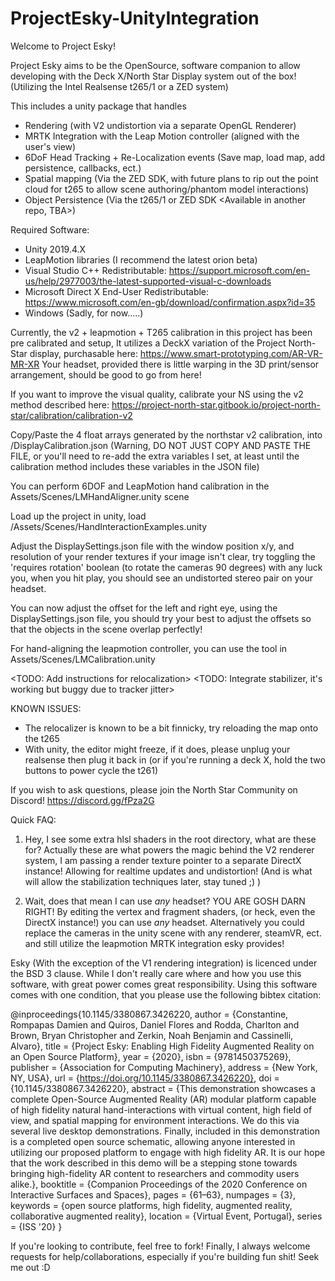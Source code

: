# ProjectEsky-UnityIntegration

Welcome to Project Esky! 

Project Esky aims to be the OpenSource, software companion to allow developing with the Deck X/North Star Display system out of the box! 
(Utilizing the Intel Realsense t265/1 or a ZED system)

This includes a unity package that handles
- Rendering (with V2 undistortion via a separate OpenGL Renderer)
- MRTK Integration with the Leap Motion controller (aligned with the user's view)
- 6DoF Head Tracking + Re-Localization events (Save map, load map, add persistence, callbacks, ect.)
- Spatial mapping (Via the ZED SDK, with future plans to rip out the point cloud for t265 to allow scene authoring/phantom model interactions)
- Object Persistence (Via the t265/1 or ZED SDK <Available in another repo, TBA>)

Required Software:
- Unity 2019.4.X
- LeapMotion libraries (I recommend the latest orion beta)
- Visual Studio C++ Redistributable: https://support.microsoft.com/en-us/help/2977003/the-latest-supported-visual-c-downloads
- Microsoft Direct X End-User Redistributable: https://www.microsoft.com/en-gb/download/confirmation.aspx?id=35
- Windows (Sadly, for now.....)


Currently, the v2 + leapmotion + T265 calibration in this project has been pre calibrated and setup, 
It utilizes a DeckX variation of the Project North-Star display, purchasable here: https://www.smart-prototyping.com/AR-VR-MR-XR 
Your headset, provided there is little warping in the 3D print/sensor arrangement, should be good to go from here!

If you want to improve the visual quality, calibrate your NS using the v2 method described here: https://project-north-star.gitbook.io/project-north-star/calibration/calibration-v2

Copy/Paste the 4 float arrays generated by the northstar v2 calibration, into /DisplayCalibration.json
(Warning, DO NOT JUST COPY AND PASTE THE FILE, or you'll need to re-add the extra variables I set, at least until the calibration method includes these variables in the JSON file)

You can perform 6DOF and LeapMotion hand calibration in the Assets/Scenes/LMHandAligner.unity scene

Load up the project in unity, load /Assets/Scenes/HandInteractionExamples.unity

Adjust the DisplaySettings.json file with the window position x/y, and resolution of your render textures
if your image isn't clear, try toggling the 'requires rotation' boolean (to rotate the cameras 90 degrees)
with any luck you, when you hit play, you should see an undistorted stereo pair on your headset.

You can now adjust the offset for the left and right eye, using the DisplaySettings.json file, 
you should try your best to adjust the offsets so that the objects in the scene overlap perfectly!

For hand-aligning the leapmotion controller, you can use the tool in Assets/Scenes/LMCalibration.unity

<TODO: Add instructions for relocalization>
<TODO: Integrate stabilizer, it's working but buggy due to tracker jitter>

KNOWN ISSUES:
- The relocalizer is known to be a bit finnicky, try reloading the map onto the t265
- With unity, the editor might freeze, if it does, please unplug your realsense then plug it back in (or if you're running a deck X, hold the two buttons to power cycle the t261) 

If you wish to ask questions, please join the North Star Community on Discord! 
https://discord.gg/fPza2G


Quick FAQ:

1) Hey, I see some extra hlsl shaders in the root directory, what are these for?
Actually these are what powers the magic behind the V2 renderer system, I am passing a render texture pointer to a separate DirectX instance! Allowing for realtime updates and undistortion! (And is what will allow the stabilization techniques later, stay tuned ;) )

2) Wait, does that mean I can use _any_ headset?
YOU ARE GOSH DARN RIGHT!
By editing the vertex and fragment shaders, (or heck, even the DirectX instance!) you can use _any_ headset.
Alternatively you could replace the cameras in the unity scene with any renderer, steamVR, ect. and still utilize the leapmotion MRTK integration esky provides!


Esky (With the exception of the V1 rendering integration) 
is licenced under the BSD 3 clause. While I don't really care where and how you use this software, with great power comes great responsibility. Using this software comes with one condition, that you please use the following bibtex citation:

@inproceedings{10.1145/3380867.3426220,
author = {Constantine, Rompapas Damien and Quiros, Daniel Flores and Rodda, Charlton and Brown, Bryan Christopher and Zerkin, Noah Benjamin and Cassinelli, Alvaro},
title = {Project Esky: Enabling High Fidelity Augmented Reality on an Open Source Platform},
year = {2020},
isbn = {9781450375269},
publisher = {Association for Computing Machinery},
address = {New York, NY, USA},
url = {https://doi.org/10.1145/3380867.3426220},
doi = {10.1145/3380867.3426220},
abstract = {This demonstration showcases a complete Open-Source Augmented Reality (AR) modular platform capable of high fidelity natural hand-interactions with virtual content, high field of view, and spatial mapping for environment interactions. We do this via several live desktop demonstrations. Finally, included in this demonstration is a completed open source schematic, allowing anyone interested in utilizing our proposed platform to engage with high fidelity AR. It is our hope that the work described in this demo will be a stepping stone towards bringing high-fidelity AR content to researchers and commodity users alike.},
booktitle = {Companion Proceedings of the 2020 Conference on Interactive Surfaces and Spaces},
pages = {61–63},
numpages = {3},
keywords = {open source platforms, high fidelity, augmented reality, collaborative augmented reality},
location = {Virtual Event, Portugal},
series = {ISS '20}
}


If you're looking to contribute, feel free to fork! Finally, I always welcome requests for help/collaborations, especially if you're building fun shit! Seek me out :D 
